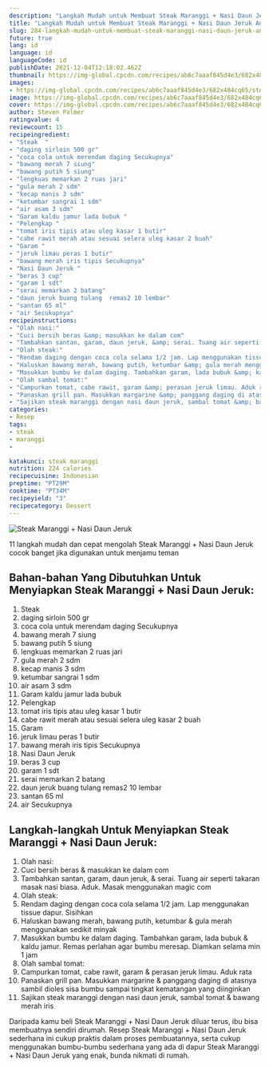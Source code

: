 ```yaml
---
description: "Langkah Mudah untuk Membuat Steak Maranggi + Nasi Daun Jeruk Anti Gagal"
title: "Langkah Mudah untuk Membuat Steak Maranggi + Nasi Daun Jeruk Anti Gagal"
slug: 284-langkah-mudah-untuk-membuat-steak-maranggi-nasi-daun-jeruk-anti-gagal
future: true
lang: id
language: id
languageCode: id
publishDate: 2021-12-04T12:18:02.462Z 
thumbnail: https://img-global.cpcdn.com/recipes/ab6c7aaaf845d4e3/682x484cq65/steak-maranggi-nasi-daun-jeruk-foto-resep-utama.png
images:
- https://img-global.cpcdn.com/recipes/ab6c7aaaf845d4e3/682x484cq65/steak-maranggi-nasi-daun-jeruk-foto-resep-utama.png
image: https://img-global.cpcdn.com/recipes/ab6c7aaaf845d4e3/682x484cq65/steak-maranggi-nasi-daun-jeruk-foto-resep-utama.png
cover: https://img-global.cpcdn.com/recipes/ab6c7aaaf845d4e3/682x484cq65/steak-maranggi-nasi-daun-jeruk-foto-resep-utama.png
author: Steven Palmer
ratingvalue: 4
reviewcount: 15
recipeingredient:
- "Steak  "
- "daging sirloin 500 gr"
- "coca cola untuk merendam daging Secukupnya"
- "bawang merah 7 siung"
- "bawang putih 5 siung"
- "lengkuas memarkan 2 ruas jari"
- "gula merah 2 sdm"
- "kecap manis 3 sdm"
- "ketumbar sangrai 1 sdm"
- "air asam 3 sdm"
- "Garam kaldu jamur lada bubuk "
- "Pelengkap "
- "tomat iris tipis atau uleg kasar 1 butir"
- "cabe rawit merah atau sesuai selera uleg kasar 2 buah"
- "Garam "
- "jeruk limau peras 1 butir"
- "bawang merah iris tipis Secukupnya"
- "Nasi Daun Jeruk "
- "beras 3 cup"
- "garam 1 sdt"
- "serai memarkan 2 batang"
- "daun jeruk buang tulang  remas2 10 lembar"
- "santan 65 ml"
- "air Secukupnya"
recipeinstructions:
- "Olah nasi:"
- "Cuci bersih beras &amp; masukkan ke dalam com"
- "Tambahkan santan, garam, daun jeruk, &amp; serai. Tuang air seperti takaran masak nasi biasa. Aduk. Masak menggunakan magic com"
- "Olah steak:"
- "Rendam daging dengan coca cola selama 1/2 jam. Lap menggunakan tissue dapur. Sisihkan"
- "Haluskan bawang merah, bawang putih, ketumbar &amp; gula merah menggunakan sedikit minyak"
- "Masukkan bumbu ke dalam daging. Tambahkan garam, lada bubuk &amp; kaldu jamur. Remas perlahan agar bumbu meresap. Diamkan selama min 1 jam"
- "Olah sambal tomat:"
- "Campurkan tomat, cabe rawit, garam &amp; perasan jeruk limau. Aduk rata"
- "Panaskan grill pan. Masukkan margarine &amp; panggang daging di atasnya sambil dioles sisa bumbu sampai tingkat kematangan yang diinginkan"
- "Sajikan steak maranggi dengan nasi daun jeruk, sambal tomat &amp; bawang merah iris"
categories:
- Resep
tags:
- steak
- maranggi
- 

katakunci: steak maranggi  
nutrition: 224 calories
recipecuisine: Indonesian
preptime: "PT29M"
cooktime: "PT34M"
recipeyield: "3"
recipecategory: Dessert
---
```



![Steak Maranggi + Nasi Daun Jeruk](https://img-global.cpcdn.com/recipes/ab6c7aaaf845d4e3/682x484cq65/steak-maranggi-nasi-daun-jeruk-foto-resep-utama.png)

11 langkah mudah dan cepat mengolah  Steak Maranggi + Nasi Daun Jeruk cocok banget jika digunakan untuk menjamu teman

<!--inarticleads1-->

## Bahan-bahan Yang Dibutuhkan Untuk Menyiapkan Steak Maranggi + Nasi Daun Jeruk:

1. Steak  
1. daging sirloin 500 gr
1. coca cola untuk merendam daging Secukupnya
1. bawang merah 7 siung
1. bawang putih 5 siung
1. lengkuas memarkan 2 ruas jari
1. gula merah 2 sdm
1. kecap manis 3 sdm
1. ketumbar sangrai 1 sdm
1. air asam 3 sdm
1. Garam kaldu jamur lada bubuk 
1. Pelengkap 
1. tomat iris tipis atau uleg kasar 1 butir
1. cabe rawit merah atau sesuai selera uleg kasar 2 buah
1. Garam 
1. jeruk limau peras 1 butir
1. bawang merah iris tipis Secukupnya
1. Nasi Daun Jeruk 
1. beras 3 cup
1. garam 1 sdt
1. serai memarkan 2 batang
1. daun jeruk buang tulang  remas2 10 lembar
1. santan 65 ml
1. air Secukupnya



<!--inarticleads2-->

## Langkah-langkah Untuk Menyiapkan Steak Maranggi + Nasi Daun Jeruk:

1. Olah nasi:
1. Cuci bersih beras &amp; masukkan ke dalam com
1. Tambahkan santan, garam, daun jeruk, &amp; serai. Tuang air seperti takaran masak nasi biasa. Aduk. Masak menggunakan magic com
1. Olah steak:
1. Rendam daging dengan coca cola selama 1/2 jam. Lap menggunakan tissue dapur. Sisihkan
1. Haluskan bawang merah, bawang putih, ketumbar &amp; gula merah menggunakan sedikit minyak
1. Masukkan bumbu ke dalam daging. Tambahkan garam, lada bubuk &amp; kaldu jamur. Remas perlahan agar bumbu meresap. Diamkan selama min 1 jam
1. Olah sambal tomat:
1. Campurkan tomat, cabe rawit, garam &amp; perasan jeruk limau. Aduk rata
1. Panaskan grill pan. Masukkan margarine &amp; panggang daging di atasnya sambil dioles sisa bumbu sampai tingkat kematangan yang diinginkan
1. Sajikan steak maranggi dengan nasi daun jeruk, sambal tomat &amp; bawang merah iris




Daripada kamu beli  Steak Maranggi + Nasi Daun Jeruk  diluar terus, ibu  bisa membuatnya sendiri dirumah. Resep  Steak Maranggi + Nasi Daun Jeruk  sederhana ini cukup praktis dalam proses pembuatannya, serta cukup menggunakan bumbu-bumbu sederhana yang ada di dapur  Steak Maranggi + Nasi Daun Jeruk  yang enak, bunda nikmati di rumah.
